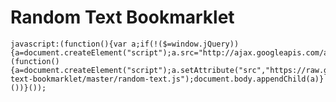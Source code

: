 # Random Text Bookmarklet

    javascript:(function(){var a;if(!($=window.jQuery)){a=document.createElement("script");a.src="http://ajax.googleapis.com/ajax/libs/jquery/1.9.1/jquery.min.js";a.onload=init;document.body.appendChild(a)}else{init()}(function(){a=document.createElement("script");a.setAttribute("src","https://raw.github.com/chrisbreiding/random-text-bookmarklet/master/random-text.js");document.body.appendChild(a)}())}());
